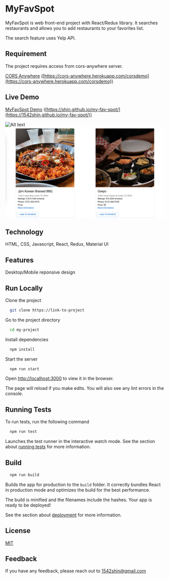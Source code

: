 # MyFavSpot

MyFavSpot is web front-end project with React/Redux library.
It searches restaurants and allows you to add restaurants to your favorites list.

The search feature uses Yelp API.


## Requirement

The project requires access from cors-anywhere server.

[CORS Anywhere](https://cors-anywhere.herokuapp.com/corsdemo) ([https://cors-anywhere.herokuapp.com/corsdemo](https://cors-anywhere.herokuapp.com/corsdemo))

## Live Demo

[MyFavSpot Demo](https://1542shin.github.io/my-fav-spot/) ([https://shin.github.io/my-fav-spot/](https://1542shin.github.io/my-fav-spot/))

![Alt text](/Demo-screenshot.png )
![Alt text](/Demo-screenshot2.png )


## Technology
HTML, CSS, Javascript, React, Redux, Material UI

## Features

Desktop/Mobile reponsive design


## Run Locally

Clone the project

```bash
  git clone https://link-to-project
```

Go to the project directory

```bash
  cd my-project
```

Install dependencies

```bash
  npm install
```

Start the server

```bash
  npm run start
```

Open [http://localhost:3000](http://localhost:3000) to view it in the browser.

The page will reload if you make edits.
You will also see any lint errors in the console.
## Running Tests

To run tests, run the following command

```bash
  npm run test
```

Launches the test runner in the interactive watch mode.
See the section about [running tests](https://facebook.github.io/create-react-app/docs/running-tests) for more information.

## Build


```bash
  npm run build
```
Builds the app for production to the `build` folder. 
It correctly bundles React in production mode and optimizes the build for the best performance.

The build is minified and the filenames include the hashes. 
Your app is ready to be deployed!

See the section about [deployment](https://facebook.github.io/create-react-app/docs/deployment) for more information.

## License

[MIT](https://choosealicense.com/licenses/mit/)


## Feedback

If you have any feedback, please reach out to 1542shin@gmail.com

